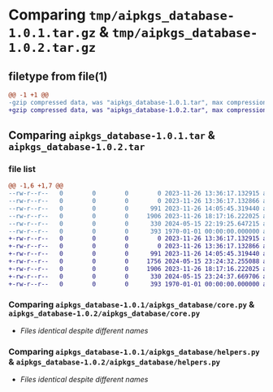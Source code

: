 # Comparing `tmp/aipkgs_database-1.0.1.tar.gz` & `tmp/aipkgs_database-1.0.2.tar.gz`

## filetype from file(1)

```diff
@@ -1 +1 @@
-gzip compressed data, was "aipkgs_database-1.0.1.tar", max compression
+gzip compressed data, was "aipkgs_database-1.0.2.tar", max compression
```

## Comparing `aipkgs_database-1.0.1.tar` & `aipkgs_database-1.0.2.tar`

### file list

```diff
@@ -1,6 +1,7 @@
--rw-r--r--   0        0        0        0 2023-11-26 13:36:17.132915 aipkgs_database-1.0.1/README.md
--rw-r--r--   0        0        0        0 2023-11-26 13:36:17.132866 aipkgs_database-1.0.1/aipkgs_database/__init__.py
--rw-r--r--   0        0        0      991 2023-11-26 14:05:45.319440 aipkgs_database-1.0.1/aipkgs_database/core.py
--rw-r--r--   0        0        0     1906 2023-11-26 18:17:16.222025 aipkgs_database-1.0.1/aipkgs_database/helpers.py
--rw-r--r--   0        0        0      330 2024-05-15 22:19:25.647215 aipkgs_database-1.0.1/pyproject.toml
--rw-r--r--   0        0        0      393 1970-01-01 00:00:00.000000 aipkgs_database-1.0.1/PKG-INFO
+-rw-r--r--   0        0        0        0 2023-11-26 13:36:17.132915 aipkgs_database-1.0.2/README.md
+-rw-r--r--   0        0        0        0 2023-11-26 13:36:17.132866 aipkgs_database-1.0.2/aipkgs_database/__init__.py
+-rw-r--r--   0        0        0      991 2023-11-26 14:05:45.319440 aipkgs_database-1.0.2/aipkgs_database/core.py
+-rw-r--r--   0        0        0     1756 2024-05-15 23:24:32.255088 aipkgs_database-1.0.2/aipkgs_database/db_engine/helpers.py
+-rw-r--r--   0        0        0     1906 2023-11-26 18:17:16.222025 aipkgs_database-1.0.2/aipkgs_database/helpers.py
+-rw-r--r--   0        0        0      330 2024-05-15 23:24:37.669706 aipkgs_database-1.0.2/pyproject.toml
+-rw-r--r--   0        0        0      393 1970-01-01 00:00:00.000000 aipkgs_database-1.0.2/PKG-INFO
```

### Comparing `aipkgs_database-1.0.1/aipkgs_database/core.py` & `aipkgs_database-1.0.2/aipkgs_database/core.py`

 * *Files identical despite different names*

### Comparing `aipkgs_database-1.0.1/aipkgs_database/helpers.py` & `aipkgs_database-1.0.2/aipkgs_database/helpers.py`

 * *Files identical despite different names*

